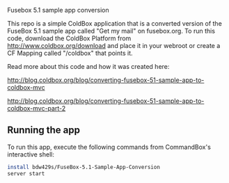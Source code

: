 Fusebox 5.1 sample app conversion

This repo is a simple ColdBox application that is a converted version of the FuseBox 5.1 sample app called "Get my mail" on fusebox.org.
To run this code, download the ColdBox Platform from http://www.coldbox.org/download and place it in your webroot or create a CF Mapping called "/coldbox" that points it.

Read more about this code and how it was created here:

http://blog.coldbox.org/blog/converting-fusebox-51-sample-app-to-coldbox-mvc

http://blog.coldbox.org/blog/converting-fusebox-51-sample-app-to-coldbox-mvc-part-2

## Running the app

To run this app, execute the following commands from CommandBox's interactive shell:

```bash
install bdw429s/FuseBox-5.1-Sample-App-Conversion
server start
```